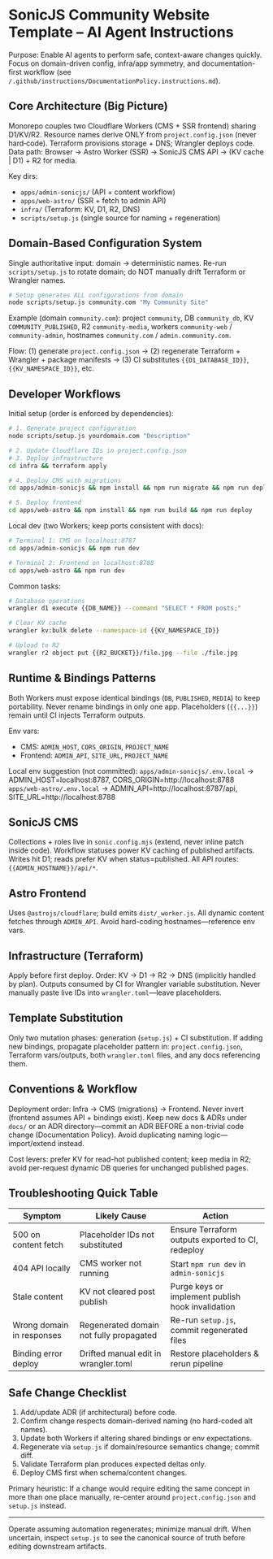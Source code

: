 # SonicJS Community Website Template – AI Agent Instructions

Purpose: Enable AI agents to perform safe, context-aware changes quickly. Focus on domain-driven config, infra/app symmetry, and documentation-first workflow (see `/.github/instructions/DocumentationPolicy.instructions.md`).

## Core Architecture (Big Picture)
Monorepo couples two Cloudflare Workers (CMS + SSR frontend) sharing D1/KV/R2. Resource names derive ONLY from `project.config.json` (never hard‑code). Terraform provisions storage + DNS; Wrangler deploys code. Data path: Browser → Astro Worker (SSR) → SonicJS CMS API → (KV cache | D1) + R2 for media.

Key dirs:
- `apps/admin-sonicjs/` (API + content workflow)
- `apps/web-astro/` (SSR + fetch to admin API)
- `infra/` (Terraform: KV, D1, R2, DNS)
- `scripts/setup.js` (single source for naming + regeneration)

## Domain-Based Configuration System
Single authoritative input: domain → deterministic names. Re-run `scripts/setup.js` to rotate domain; do NOT manually drift Terraform or Wrangler names.

```bash
# Setup generates ALL configurations from domain
node scripts/setup.js community.com "My Community Site"
```

Example (domain `community.com`): project `community`, DB `community_db`, KV `COMMUNITY_PUBLISHED`, R2 `community-media`, workers `community-web` / `community-admin`, hostnames `community.com` / `admin.community.com`.

Flow: (1) generate `project.config.json` → (2) regenerate Terraform + Wrangler + package manifests → (3) CI substitutes `{{D1_DATABASE_ID}}`, `{{KV_NAMESPACE_ID}}`, etc.

## Developer Workflows
Initial setup (order is enforced by dependencies):
```bash
# 1. Generate project configuration
node scripts/setup.js yourdomain.com "Description"

# 2. Update Cloudflare IDs in project.config.json
# 3. Deploy infrastructure
cd infra && terraform apply

# 4. Deploy CMS with migrations
cd apps/admin-sonicjs && npm install && npm run migrate && npm run deploy

# 5. Deploy frontend  
cd apps/web-astro && npm install && npm run build && npm run deploy
```

Local dev (two Workers; keep ports consistent with docs):
```bash
# Terminal 1: CMS on localhost:8787
cd apps/admin-sonicjs && npm run dev

# Terminal 2: Frontend on localhost:8788  
cd apps/web-astro && npm run dev
```

Common tasks:
```bash
# Database operations
wrangler d1 execute {{DB_NAME}} --command "SELECT * FROM posts;"

# Clear KV cache
wrangler kv:bulk delete --namespace-id {{KV_NAMESPACE_ID}}

# Upload to R2
wrangler r2 object put {{R2_BUCKET}}/file.jpg --file ./file.jpg
```

## Runtime & Bindings Patterns
Both Workers must expose identical bindings (`DB`, `PUBLISHED`, `MEDIA`) to keep portability. Never rename bindings in only one app. Placeholders (`{{...}}`) remain until CI injects Terraform outputs.

Env vars:
- CMS: `ADMIN_HOST`, `CORS_ORIGIN`, `PROJECT_NAME`
- Frontend: `ADMIN_API`, `SITE_URL`, `PROJECT_NAME`

Local env suggestion (not committed):
`apps/admin-sonicjs/.env.local` → ADMIN_HOST=localhost:8787, CORS_ORIGIN=http://localhost:8788
`apps/web-astro/.env.local` → ADMIN_API=http://localhost:8787/api, SITE_URL=http://localhost:8788

## SonicJS CMS
Collections + roles live in `sonic.config.mjs` (extend, never inline patch inside code). Workflow statuses power KV caching of published artifacts. Writes hit D1; reads prefer KV when status=published. All API routes: `{{ADMIN_HOSTNAME}}/api/*`.

## Astro Frontend
Uses `@astrojs/cloudflare`; build emits `dist/_worker.js`. All dynamic content fetches through `ADMIN_API`. Avoid hard-coding hostnames—reference env vars.

## Infrastructure (Terraform)
Apply before first deploy. Order: KV → D1 → R2 → DNS (implicitly handled by plan). Outputs consumed by CI for Wrangler variable substitution. Never manually paste live IDs into `wrangler.toml`—leave placeholders.

## Template Substitution
Only two mutation phases: generation (`setup.js`) + CI substitution. If adding new bindings, propagate placeholder pattern in: `project.config.json`, Terraform vars/outputs, both `wrangler.toml` files, and any docs referencing them.

## Conventions & Workflow
Deployment order: Infra → CMS (migrations) → Frontend. Never invert (frontend assumes API + bindings exist). Keep new docs & ADRs under `docs/` or an ADR directory—commit an ADR BEFORE a non-trivial code change (Documentation Policy). Avoid duplicating naming logic—import/extend instead.

Cost levers: prefer KV for read-hot published content; keep media in R2; avoid per-request dynamic DB queries for unchanged published pages.

## Troubleshooting Quick Table
| Symptom | Likely Cause | Action |
|---------|--------------|--------|
| 500 on content fetch | Placeholder IDs not substituted | Ensure Terraform outputs exported to CI, redeploy |
| 404 API locally | CMS worker not running | Start `npm run dev` in `admin-sonicjs` |
| Stale content | KV not cleared post publish | Purge keys or implement publish hook invalidation |
| Wrong domain in responses | Regenerated domain not fully propagated | Re-run `setup.js`, commit regenerated files |
| Binding error deploy | Drifted manual edit in wrangler.toml | Restore placeholders & rerun pipeline |

## Safe Change Checklist
1. Add/update ADR (if architectural) before code.
2. Confirm change respects domain-derived naming (no hard-coded alt names).
3. Update both Workers if altering shared bindings or env expectations.
4. Regenerate via `setup.js` if domain/resource semantics change; commit diff.
5. Validate Terraform plan produces expected deltas only.
6. Deploy CMS first when schema/content changes.

Primary heuristic: If a change would require editing the same concept in more than one place manually, re-center around `project.config.json` and `setup.js` instead.

---
Operate assuming automation regenerates; minimize manual drift. When uncertain, inspect `setup.js` to see the canonical source of truth before editing downstream artifacts.